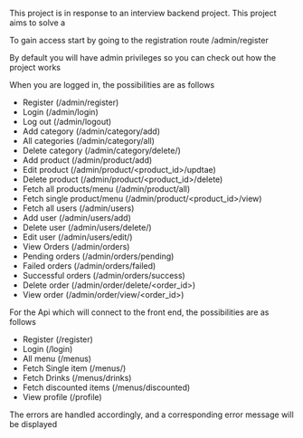 This project is in response to an interview backend project.
This project aims to solve a 

To gain access
start by going to the registration route
  /admin/register

By default you will have admin privileges so you can check out how the project works

When you are logged in, the possibilities are as follows
  - Register (/admin/register)
  - Login (/admin/login)
  - Log out (/admin/logout)
  - Add category (/admin/category/add)
  - All categories (/admin/category/all)
  - Delete category (/admin/category/delete/<id>)
  - Add product (/admin/product/add)
  - Edit product (/admin/product/<product_id>/updtae)
  - Delete product (/admin/product/<product_id>/delete)
  - Fetch all products/menu (/admin/product/all)
  - Fetch single product/menu (/admin/product/<product_id>/view)
  - Fetch all users (/admin/users)
  - Add user (/admin/users/add)
  - Delete user (/admin/users/delete/<id>)
  - Edit user (/admin/users/edit/<id>)
  - View Orders (/admin/orders)
  - Pending orders (/admin/orders/pending)
  - Failed orders (/admin/orders/failed)
  - Successful orders (/admin/orders/success)
  - Delete order (/admin/order/delete/<order_id>)
  - View order (/admin/order/view/<order_id>)


For the Api which will connect to the front end, the possibilities are as follows
  - Register (/register)
  - Login (/login)
  - All menu (/menus)
  - Fetch Single item (/menus/<id>)
  - Fetch Drinks (/menus/drinks)
  - Fetch discounted items (/menus/discounted)
  - View profile (/profile)

The errors are handled accordingly, and a corresponding error message will be displayed
